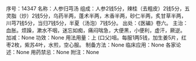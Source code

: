 序号：14347
名称：人参归芎汤
组成：人参2钱5分，辣桂（去粗皮）2钱5分，五灵脂（炒）2钱5分，乌药半两，蓬术半两，木香半两，砂仁半两，炙甘草半两，川芎7钱5分，当归7钱5分，半夏（汤泡）7钱5分。
出处：《医碥》卷六。
主治：血胀。烦躁，漱水不咽，迷忘如痴，痛闷喘急，大便黑，小便利，虚汗，厥逆。
加减：None
功效：None
用法用量：上 (口父)咀。每服1两5钱，加生姜5片，红枣2枚，紫苏4叶，水煎，空心服。
制备方法：None
临床应用：None
各家论述：None
用药禁忌：None
附注：None
